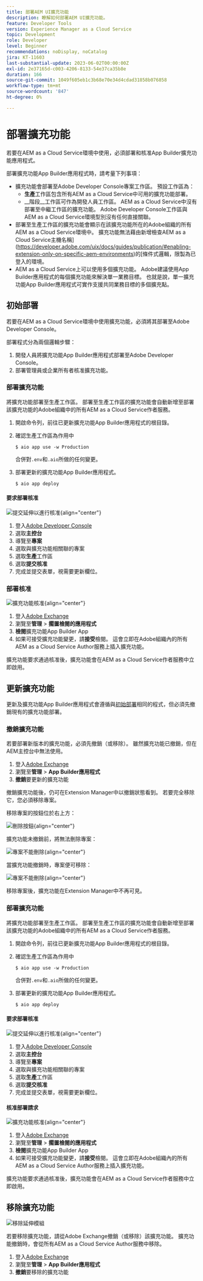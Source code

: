 ```yaml
---
title: 部署AEM UI擴充功能
description: 瞭解如何部署AEM UI擴充功能。
feature: Developer Tools
version: Experience Manager as a Cloud Service
topic: Development
role: Developer
level: Beginner
recommendations: noDisplay, noCatalog
jira: KT-11603
last-substantial-update: 2023-06-02T00:00:00Z
exl-id: 2e37165d-c003-4206-8133-54e37ca35b8e
duration: 166
source-git-commit: 1049f605eb1c3b68e70e34d4cdad31858b076858
workflow-type: tm+mt
source-wordcount: '847'
ht-degree: 0%

---
```


# 部署擴充功能

若要在AEM as a Cloud Service環境中使用，必須部署和核准App Builder擴充功能應用程式。

部署擴充功能App Builder應用程式時，請考量下列事項：

+ 擴充功能會部署至Adobe Developer Console專案工作區。 預設工作區為：
   + __生產__&#x200B;工作區包含所有AEM as a Cloud Service中可用的擴充功能部署。
   + __階段__工作區可作為開發人員工作區。 AEM as a Cloud Service中沒有部署至中繼工作區的擴充功能。
Adobe Developer Console工作區與AEM as a Cloud Service環境型別沒有任何直接關聯。
+ 部署至生產工作區的擴充功能會顯示在該擴充功能所在的Adobe組織的所有AEM as a Cloud Service環境中。
擴充功能無法藉由新增檢查AEM as a Cloud Service主機名稱](https://developer.adobe.com/uix/docs/guides/publication/#enabling-extension-only-on-specific-aem-environments)的[條件式邏輯，限製為已登入的環境。
+ AEM as a Cloud Service上可以使用多個擴充功能。 Adobe建議使用App Builder應用程式的每個擴充功能來解決單一業務目標。 也就是說，單一擴充功能App Builder應用程式可實作支援共同業務目標的多個擴充點。

## 初始部署

若要在AEM as a Cloud Service環境中使用擴充功能，必須將其部署至Adobe Developer Console。

部署程式分為兩個邏輯步驟：

1. 開發人員將擴充功能App Builder應用程式部署至Adobe Developer Console。
1. 部署管理員或企業所有者核准擴充功能。

### 部署擴充功能

將擴充功能部署至生產工作區。 部署至生產工作區的擴充功能會自動新增至部署該擴充功能的Adobe組織中的所有AEM as a Cloud Service作者服務。

1. 開啟命令列，前往已更新擴充功能App Builder應用程式的根目錄。
1. 確認生產工作區為作用中

   ```shell
   $ aio app use -w Production
   ```

   合併對`.env`和`.aio`所做的任何變更。

1. 部署更新的擴充功能App Builder應用程式。

   ```shell
   $ aio app deploy
   ```

#### 要求部署核准

![提交延伸以進行核准](./assets/deploy/submit-for-approval.png){align="center"}

1. 登入[Adobe Developer Console](https://developer.adobe.com)
1. 選取&#x200B;__主控台__
1. 導覽至&#x200B;__專案__
1. 選取與擴充功能相關聯的專案
1. 選取&#x200B;__生產__&#x200B;工作區
1. 選取&#x200B;__提交核准__
1. 完成並提交表單，視需要更新欄位。

### 部署核准

![擴充功能核准](./assets/deploy/adobe-exchange.png){align="center"}

1. 登入[Adobe Exchange](https://exchange.adobe.com/)
1. 瀏覽至&#x200B;__管理__ > __擱置檢閱的應用程式__
1. __檢閱__&#x200B;擴充功能App Builder App
1. 如果可接受擴充功能變更，請&#x200B;__接受__&#x200B;檢閱。 這會立即在Adobe組織內的所有AEM as a Cloud Service Author服務上插入擴充功能。

擴充功能要求通過核准後，擴充功能會在AEM as a Cloud Service作者服務中立即啟用。

## 更新擴充功能

更新及擴充功能App Builder應用程式會遵循與[初始部署](#initial-deployment)相同的程式，但必須先撤銷現有的擴充功能部署。

### 撤銷擴充功能

若要部署新版本的擴充功能，必須先撤銷（或移除）。 雖然擴充功能已撤銷，但在AEM主控台中無法使用。

1. 登入[Adobe Exchange](https://exchange.adobe.com/)
1. 瀏覽至&#x200B;__管理__ > __App Builder應用程式__
1. __撤銷__&#x200B;要更新的擴充功能

撤銷擴充功能後，仍可在Extension Manager中以撤銷狀態看到。 若要完全移除它，您必須移除專案。

移除專案的按鈕位於右上方：

![刪除按鈕](./assets/deploy/extension-delete-button.png){align="center"}

擴充功能未撤銷前，將無法刪除專案：

![專案不能刪除](./assets/deploy/extension-can-not-delete-project.png){align="center"}

當擴充功能撤銷時，專案便可移除：

![專案不能刪除](./assets/deploy/extension-delete-procject.png){align="center"}

移除專案後，擴充功能在Extension Manager中不再可見。

### 部署擴充功能

將擴充功能部署至生產工作區。 部署至生產工作區的擴充功能會自動新增至部署該擴充功能的Adobe組織中的所有AEM as a Cloud Service作者服務。

1. 開啟命令列，前往已更新擴充功能App Builder應用程式的根目錄。
1. 確認生產工作區為作用中

   ```shell
   $ aio app use -w Production
   ```

   合併對`.env`和`.aio`所做的任何變更。

1. 部署更新的擴充功能App Builder應用程式。

   ```shell
   $ aio app deploy
   ```

#### 要求部署核准

![提交延伸以進行核准](./assets/deploy/submit-for-approval.png){align="center"}

1. 登入[Adobe Developer Console](https://developer.adobe.com)
1. 選取&#x200B;__主控台__
1. 導覽至&#x200B;__專案__
1. 選取與擴充功能相關聯的專案
1. 選取&#x200B;__生產__&#x200B;工作區
1. 選取&#x200B;__提交核准__
1. 完成並提交表單，視需要更新欄位。

#### 核准部署請求

![擴充功能核准](./assets/deploy/adobe-exchange.png){align="center"}

1. 登入[Adobe Exchange](https://exchange.adobe.com/)
1. 瀏覽至&#x200B;__管理__ > __擱置檢閱的應用程式__
1. __檢閱__&#x200B;擴充功能App Builder App
1. 如果可接受擴充功能變更，請&#x200B;__接受__&#x200B;檢閱。 這會立即在Adobe組織內的所有AEM as a Cloud Service Author服務上插入擴充功能。

擴充功能要求通過核准後，擴充功能會在AEM as a Cloud Service作者服務中立即啟用。

## 移除擴充功能

![移除延伸模組](./assets/deploy/revoke.png)

若要移除擴充功能，請從Adobe Exchange撤銷（或移除）該擴充功能。 擴充功能撤銷時，會從所有AEM as a Cloud Service Author服務中移除。

1. 登入[Adobe Exchange](https://exchange.adobe.com/)
1. 瀏覽至&#x200B;__管理__ > __App Builder應用程式__
1. __撤銷__&#x200B;要移除的擴充功能
